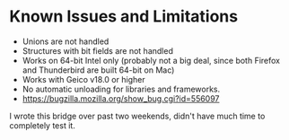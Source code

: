 # Known Issues and Limitations #

  * Unions are not handled
  * Structures with bit fields are not handled
  * Works on 64-bit Intel only (probably not a big deal, since both Firefox and Thunderbird are built 64-bit on Mac)
  * Works with Geico v18.0 or higher
  * No automatic unloading for libraries and frameworks.
  * https://bugzilla.mozilla.org/show_bug.cgi?id=556097

I wrote this bridge over past two weekends, didn't have much time to completely test it.
